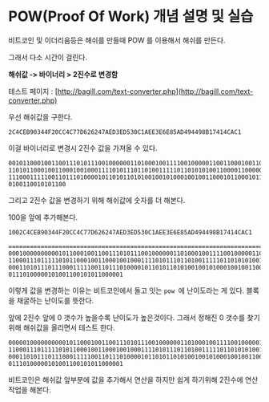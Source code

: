 # POW\(Proof Of Work\)  개념 설명 및 실습

비트코인 및 이더리움등은 해쉬를 만들때 POW 를 이용해서 해쉬를 만든다. 

그래서 다소 시간이 걸린다. 

**해쉬값 -&gt; 바이너리 &gt; 2진수로 변경함**

테스트 페이지 : [http://bagill.com/text-converter.php](http://bagill.com/text-converter.php)

우선 해쉬값을 구한다. 

```
2C4CEB90344F20CC4C77D626247AED3ED530C1AEE3E6E85AD494498B17414CAC1
```

이걸 바이너리로 변경시 2진수 값을 가져올 수 있다.

```
00101100010011001110101110010000001101000100111100100000110011000100110001110111
11010110001001100010010001111010111011010011111011010101001100001100000110101110
11100011111001101110100001011010110101001001010001001001100010110001011101000001
0100110010101100
```

그리고 2진수 값을 변경하기 위해 해쉬값에 숫자를 더 해본다.  

100을 앞에 추가해본다. 

```
1002C4CEB90344F20CC4C77D626247AED3ED530C1AEE3E6E85AD494498B17414CAC1

=======================================================================
00010000000000101100010011001110101110010000001101000100111100100000110011000100
11000111011111010110001001100010010001111010111011010011111011010101001100001100
00011010111011100011111001101110100001011010110101001001010001001001100010110001
01110100000101001100101011000001
```

이렇게 값을 변경하는 이유는 비트코인에서 돌고 잇는 `pow `에 난이도라는 게 있다. 블록을 채굴하는 난이도를 뜻한다. 

앞에 2진수 앞에 0 갯수가 높을수록 난이도가 높은것이다. 그래서 정해진 0 갯수를 찾기위해 해쉬값을 올리면서 테스트 한다. 



```
0000010000000000101100010011001110101110010000001101000100111100100000110011000100
11000111011111010110001001100010010001111010111011010011111011010101001100001100
00011010111011100011111001101110100001011010110101001001010001001001100010110001
01110100000101001100101011000001
```

비트코인은 해쉬값 앞부분에 값을 추가해서 연산을 하지만 쉽게 하기위해 2진수에 연산 작업을 해본다.



